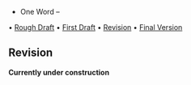 * One Word – 

• [Rough Draft](rough-draft.md)
• [First Draft](first-draft.md)
• [Revision](revision.md)
• [Final Version](final-version.md)

## Revision

**Currently under construction**
